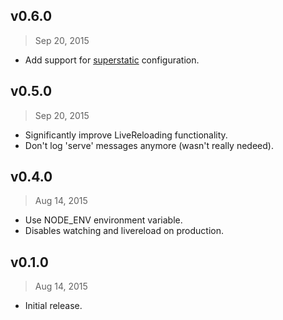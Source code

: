 ## v0.6.0
> Sep 20, 2015

- Add support for [superstatic] configuration.

[superstatic]: https://www.npmjs.com/package/superstatic

## v0.5.0
> Sep 20, 2015

- Significantly improve LiveReloading functionality.
- Don't log 'serve' messages anymore (wasn't really nedeed).

## v0.4.0
> Aug 14, 2015

- Use NODE_ENV environment variable.
- Disables watching and livereload on production.

## v0.1.0
> Aug 14, 2015

- Initial release.
